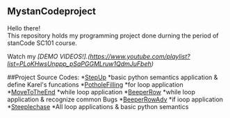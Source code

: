 ## MystanCodeproject
Hello there!\
This repository holds my programming project done durning the period of stanCode SC101 course.

Watch my *[DEMO VIDEOS!].(https://www.youtube.com/playlist?list=PLoKHwsUnppp_pSaPGGMLruw1QdmJuFbeh)*

##Project Source Codes:
*[StepUp](https://github.com/BOOB0811/MystanCodeproject/blob/main/stanCodeProject/StepUp.py)
 *basic python semantics application & define Karel's funcations
*[PotholeFilling](https://github.com/BOOB0811/MystanCodeproject/blob/main/stanCodeProject/PotholeFilling.py)
 *for loop application 
*[MoveToTheEnd](https://github.com/BOOB0811/MystanCodeproject/blob/main/stanCodeProject/MoveToTheEnd.py)
 *while loop application
*[BeeperRow](https://github.com/BOOB0811/MystanCodeproject/blob/main/stanCodeProject/BeeperRow.py)
 *while loop application & recognize common Bugs
*[BeeperRowAdv](https://github.com/BOOB0811/MystanCodeproject/blob/main/stanCodeProject/BeeperRowAdv.py)
 *if ioop application 
*[Steeplechase](https://github.com/BOOB0811/MystanCodeproject/blob/main/stanCodeProject/Steeplechase.py)
 *All loop applications & basic python semantics

